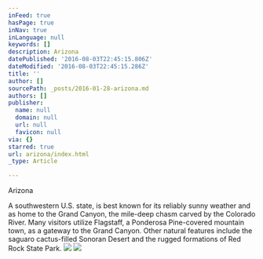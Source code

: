 ```yaml
---
inFeed: true
hasPage: true
inNav: true
inLanguage: null
keywords: []
description: Arizona
datePublished: '2016-08-03T22:45:15.806Z'
dateModified: '2016-08-03T22:45:15.286Z'
title: ''
author: []
sourcePath: _posts/2016-01-28-arizona.md
authors: []
publisher:
  name: null
  domain: null
  url: null
  favicon: null
via: {}
starred: true
url: arizona/index.html
_type: Article

---
```

Arizona

A southwestern U.S. state, is best known for its reliably sunny weather and as home to the Grand Canyon, the mile-deep chasm carved by the Colorado River. Many visitors utilize Flagstaff, a Ponderosa Pine-covered mountain town, as a gateway to the Grand Canyon. Other natural features include the saguaro cactus-filled Sonoran Desert and the rugged formations of Red Rock State Park.
![](https://the-grid-user-content.s3-us-west-2.amazonaws.com/f609054d-5917-4581-872a-e621466fc295.JPG)
![](https://the-grid-user-content.s3-us-west-2.amazonaws.com/05cf1f04-82b9-43c6-86f1-57b05c4f039d.jpg)